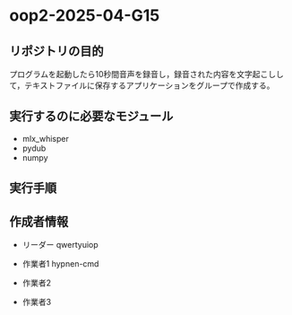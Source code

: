 # oop2-2025-04-G15
## リポジトリの目的
プログラムを起動したら10秒間音声を録音し，録音された内容を文字起こしして，テキストファイルに保存するアプリケーションをグループで作成する。
## 実行するのに必要なモジュール
- mlx_whisper
- pydub
- numpy
## 実行手順

## 作成者情報
- リーダー
qwertyuiop
- 作業者1
hypnen-cmd
- 作業者2

- 作業者3

